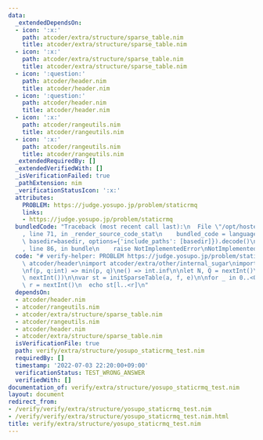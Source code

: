 ```yaml
---
data:
  _extendedDependsOn:
  - icon: ':x:'
    path: atcoder/extra/structure/sparse_table.nim
    title: atcoder/extra/structure/sparse_table.nim
  - icon: ':x:'
    path: atcoder/extra/structure/sparse_table.nim
    title: atcoder/extra/structure/sparse_table.nim
  - icon: ':question:'
    path: atcoder/header.nim
    title: atcoder/header.nim
  - icon: ':question:'
    path: atcoder/header.nim
    title: atcoder/header.nim
  - icon: ':x:'
    path: atcoder/rangeutils.nim
    title: atcoder/rangeutils.nim
  - icon: ':x:'
    path: atcoder/rangeutils.nim
    title: atcoder/rangeutils.nim
  _extendedRequiredBy: []
  _extendedVerifiedWith: []
  _isVerificationFailed: true
  _pathExtension: nim
  _verificationStatusIcon: ':x:'
  attributes:
    PROBLEM: https://judge.yosupo.jp/problem/staticrmq
    links:
    - https://judge.yosupo.jp/problem/staticrmq
  bundledCode: "Traceback (most recent call last):\n  File \"/opt/hostedtoolcache/Python/3.10.6/x64/lib/python3.10/site-packages/onlinejudge_verify/documentation/build.py\"\
    , line 71, in _render_source_code_stat\n    bundled_code = language.bundle(stat.path,\
    \ basedir=basedir, options={'include_paths': [basedir]}).decode()\n  File \"/opt/hostedtoolcache/Python/3.10.6/x64/lib/python3.10/site-packages/onlinejudge_verify/languages/nim.py\"\
    , line 86, in bundle\n    raise NotImplementedError\nNotImplementedError\n"
  code: "# verify-helper: PROBLEM https://judge.yosupo.jp/problem/staticrmq\n\ninclude\
    \ atcoder/header\nimport atcoder/extra/other/internal_sugar\nimport atcoder/extra/structure/sparse_table\n\
    \nf(p, q:int) => min(p, q)\ne() => int.inf\n\nlet N, Q = nextInt()\nlet a = newSeqWith(N,\
    \ nextInt())\n\nvar st = initSparseTable(a, f, e)\n\nfor _ in 0..<Q:\n  let l,\
    \ r = nextInt()\n  echo st[l..<r]\n"
  dependsOn:
  - atcoder/header.nim
  - atcoder/rangeutils.nim
  - atcoder/extra/structure/sparse_table.nim
  - atcoder/rangeutils.nim
  - atcoder/header.nim
  - atcoder/extra/structure/sparse_table.nim
  isVerificationFile: true
  path: verify/extra/structure/yosupo_staticrmq_test.nim
  requiredBy: []
  timestamp: '2022-07-03 22:20:00+09:00'
  verificationStatus: TEST_WRONG_ANSWER
  verifiedWith: []
documentation_of: verify/extra/structure/yosupo_staticrmq_test.nim
layout: document
redirect_from:
- /verify/verify/extra/structure/yosupo_staticrmq_test.nim
- /verify/verify/extra/structure/yosupo_staticrmq_test.nim.html
title: verify/extra/structure/yosupo_staticrmq_test.nim
---
```

